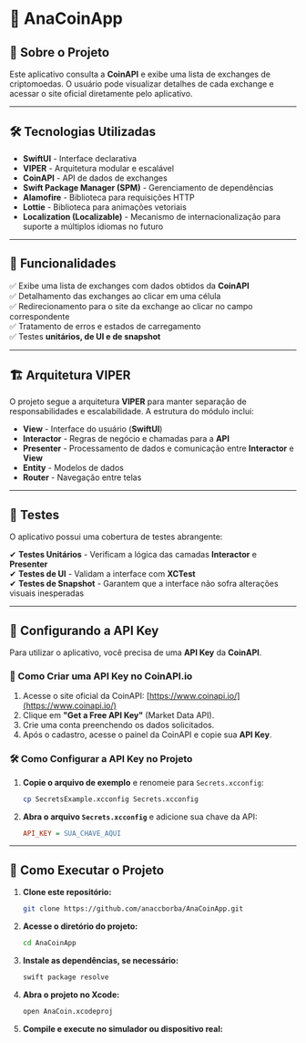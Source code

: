 # 🚀 AnaCoinApp  

## 📌 Sobre o Projeto  

Este aplicativo consulta a **CoinAPI** e exibe uma lista de exchanges de criptomoedas. O usuário pode visualizar detalhes de cada exchange e acessar o site oficial diretamente pelo aplicativo.  

---

## 🛠️ Tecnologias Utilizadas  

- **SwiftUI** - Interface declarativa  
- **VIPER** - Arquitetura modular e escalável  
- **CoinAPI** - API de dados de exchanges  
- **Swift Package Manager (SPM)** - Gerenciamento de dependências
- **Alamofire** - Biblioteca para requisições HTTP
- **Lottie** - Biblioteca para animações vetoriais
- **Localization (Localizable)** - Mecanismo de internacionalização para suporte a múltiplos idiomas no futuro

---

## 📱 Funcionalidades  

✅ Exibe uma lista de exchanges com dados obtidos da **CoinAPI**  
✅ Detalhamento das exchanges ao clicar em uma célula  
✅ Redirecionamento para o site da exchange ao clicar no campo correspondente  
✅ Tratamento de erros e estados de carregamento  
✅ Testes **unitários, de UI e de snapshot**  

---

## 🏗️ Arquitetura VIPER  

O projeto segue a arquitetura **VIPER** para manter separação de responsabilidades e escalabilidade. A estrutura do módulo inclui:  

- **View** - Interface do usuário (**SwiftUI**)  
- **Interactor** - Regras de negócio e chamadas para a **API**  
- **Presenter** - Processamento de dados e comunicação entre **Interactor** e **View**  
- **Entity** - Modelos de dados  
- **Router** - Navegação entre telas  

---

## 🧪 Testes  

O aplicativo possui uma cobertura de testes abrangente:  

✔ **Testes Unitários** - Verificam a lógica das camadas **Interactor** e **Presenter**  
✔ **Testes de UI** - Validam a interface com **XCTest**  
✔ **Testes de Snapshot** - Garantem que a interface não sofra alterações visuais inesperadas  

---

## 🔑 Configurando a API Key  

Para utilizar o aplicativo, você precisa de uma **API Key** da **CoinAPI**.  

### 🚀 Como Criar uma API Key no CoinAPI.io  

1. Acesse o site oficial da CoinAPI: [https://www.coinapi.io/](https://www.coinapi.io/)  
2. Clique em **"Get a Free API Key"** (Market Data API).  
3. Crie uma conta preenchendo os dados solicitados.  
4. Após o cadastro, acesse o painel da CoinAPI e copie sua **API Key**.  

### 🛠 Como Configurar a API Key no Projeto  

1. **Copie o arquivo de exemplo** e renomeie para `Secrets.xcconfig`:  

   ```bash
   cp SecretsExample.xcconfig Secrets.xcconfig
2. **Abra o arquivo `Secrets.xcconfig`** e adicione sua chave da API:  

   ```ini
   API_KEY = SUA_CHAVE_AQUI

---

## 🚀 Como Executar o Projeto  

1. **Clone este repositório:**  

   ```bash
   git clone https://github.com/anaccborba/AnaCoinApp.git

2. **Acesse o diretório do projeto:**

   ```bash
   cd AnaCoinApp

3. **Instale as dependências, se necessário:**

   ```bash
   swift package resolve

4. **Abra o projeto no Xcode:**

   ```bash
   open AnaCoin.xcodeproj

5. **Compile e execute no simulador ou dispositivo real:**

